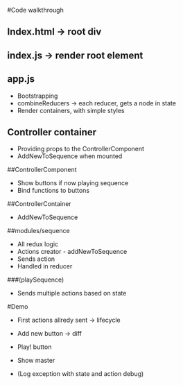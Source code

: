 #Code walkthrough

## Index.html -> root div

## index.js -> render root element

## app.js
* Bootstrapping
* combineReducers -> each reducer, gets a node in state
* Render containers, with simple styles

## Controller container
* Providing props to the ControllerComponent
* AddNewToSequence when mounted

##ControllerComponent
* Show buttons if now playing sequence
* Bind functions to buttons

##ControllerContainer
* AddNewToSequence

##modules/sequence
* All redux logic
* Actions creator - addNewToSequence
* Sends action
* Handled in reducer

###(playSequence) 
* Sends multiple actions based on state

#Demo
* First actions allredy sent -> lifecycle
* Add new button -> diff
* Play! button
* Show master 

* (Log exception with state and action debug)
